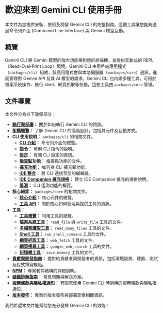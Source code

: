 # 歡迎來到 Gemini CLI 使用手冊

本文件為您提供安裝、使用及開發 Gemini CLI 的完整指南。這個工具讓您能夠透過命令列介面 (Command Line Interface) 與 Gemini 模型互動。

## 概覽

Gemini CLI 將 Gemini 模型的強大功能帶到您的終端機，並提供互動式的 REPL（Read-Eval-Print Loop）環境。Gemini CLI 由用戶端應用程式（`packages/cli`）組成，該應用程式會與本地伺服器（`packages/core`）通訊，進而管理對 Gemini API 及其 AI 模型的請求。Gemini CLI 也內建多種工具，可用於檔案系統操作、執行 shell、網頁抓取等任務，這些工具由 `packages/core` 管理。

## 文件導覽

本文件分為以下幾個部分：

- **[執行與部署](./deployment.md)：** 關於如何執行 Gemini CLI 的資訊。
- **[架構概覽](./architecture.md)：** 了解 Gemini CLI 的高階設計，包括其元件及互動方式。
- **CLI 使用說明：** `packages/cli` 的相關文件。
  - **[CLI 介紹](./cli/index.md)：** 命令列介面的總覽。
  - **[指令](./cli/commands.md)：** 可用 CLI 指令的說明。
  - **[設定](./cli/configuration.md)：** 有關 CLI 設定的資訊。
  - **[檢查點功能](./checkpointing.md)：** 檢查點功能的文件。
  - **[擴充功能](./extension.md)：** 如何為 CLI 擴充新功能。
  - **[IDE 整合](./ide-integration.md)：** 將 CLI 連接至您的編輯器。
  - **[IDE Companion 擴充規格](./ide-companion-spec.md)：** 建立 IDE Companion 擴充的規格說明。
  - **[遙測](./telemetry.md)：** CLI 遙測功能的概覽。
- **核心細節：** `packages/core` 的相關文件。
  - **[核心介紹](./core/index.md)：** 核心元件的總覽。
  - **[工具 API](./core/tools-api.md)：** 關於核心如何管理與提供工具的資訊。
- **工具：**
  - **[工具概覽](./tools/index.md)：** 可用工具的總覽。
  - **[檔案系統工具](./tools/file-system.md)：** `read_file` 與 `write_file` 工具的文件。
  - **[多檔案讀取工具](./tools/multi-file.md)：** `read_many_files` 工具的文件。
  - **[Shell 工具](./tools/shell.md)：** `run_shell_command` 工具的文件。
  - **[網頁抓取工具](./tools/web-fetch.md)：** `web_fetch` 工具的文件。
  - **[網頁搜尋工具](./tools/web-search.md)：** `google_web_search` 工具的文件。
  - **[記憶體工具](./tools/memory.md)：** `save_memory` 工具的文件。
- **[貢獻與開發指南](./CONTRIBUTING.md)：** 提供給貢獻者與開發者的資訊，包括環境設置、建置、測試及程式撰寫規範。
- **[NPM](./npm.md)：** 專案套件結構的詳細說明。
- **[疑難排解指南](./troubleshooting.md)：** 常見問題與解決方案。
- **[服務條款與隱私權通知](./tos-privacy.md)：** 有關您使用 Gemini CLI 時適用的服務條款與隱私權通知。
- **[版本發佈](./releases.md)：** 專案的版本發佈與部署節奏相關資訊。

我們希望本文件能幫助您充分發揮 Gemini CLI 的效能！
